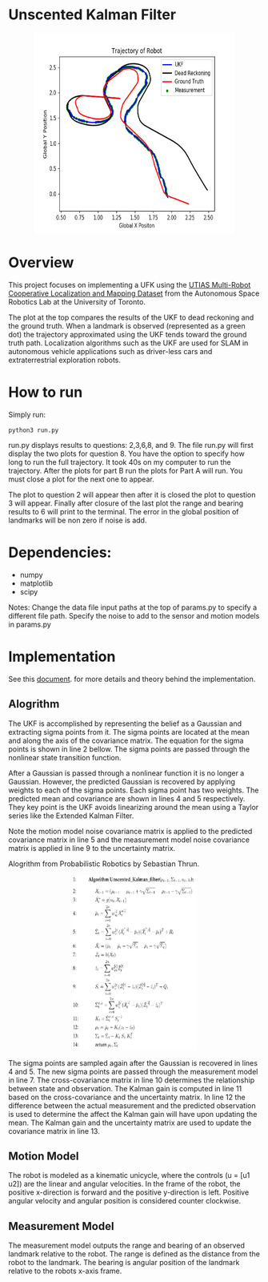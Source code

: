 # Unscented Kalman Filter

<p align="center">
  <img src="/media/ukflm.jpg" width="400" height="400"/>
</p>

# Overview
This project focuses on implementing a UFK using the [UTIAS Multi-Robot Cooperative Localization and Mapping Dataset](http://asrl.utias.utoronto.ca/datasets/mrclam/) from the Autonomous Space Robotics Lab at the University of Toronto.

The plot at the top compares the results of the UKF to dead reckoning and the ground truth. When a landmark is observed (represented as a green dot) the trajectory approximated using the UKF tends toward the ground truth path. Localization algorithms such as the UKF are used for SLAM in autonomous vehicle applications such as driver-less cars and extraterrestrial exploration robots.

# How to run
Simply run:
```
python3 run.py
```

run.py displays results to questions: 2,3,6,8, and 9. The file run.py will first display the two plots for question 8. You have the option to specify how long to run the full trajectory. It took 40s on my computer to run the trajectory. After the plots for part B run the plots for Part A will run. You must close a plot for the next one to appear.

The plot to question 2 will appear then after it is closed
the plot to question 3 will appear. Finally after closure of the last plot
the range and bearing results to 6 will print to the terminal. The error in
the global position of landmarks will be non zero if noise is add.

# Dependencies:
- numpy
- matplotlib
- scipy

Notes:
Change the data file input paths at the top of params.py to
specify a different file path. Specify the noise to add to the sensor and motion models in params.py

# Implementation
See this [document](https://github.com/bostoncleek/Unscented-Kalman-Filter/blob/master/doc/ukf.pdf). for more details and theory behind the implementation.

## Alogrithm
The UKF is accomplished by representing the belief as a Gaussian and extracting sigma points from it. The sigma points are located at the mean and along the axis of the covariance matrix. The equation for the sigma points is shown in line 2 bellow. The sigma points are passed through the nonlinear state transition function.

After a Gaussian is passed through a nonlinear function it is no longer a Gaussian. However, the predicted Gaussian is recovered by applying weights to each of the sigma points.  Each sigma point has two weights. The predicted mean and covariance are shown in lines 4 and 5 respectively. They key point is the UKF avoids linearizing around the mean using a Taylor series like the Extended Kalman Filter.

Note the motion model noise covariance matrix is applied to the predicted covariance matrix in line 5 and the measurement model noise covariance matrix is applied in line 9 to the uncertainty matrix.

Alogrithm from Probabilistic Robotics by Sebastian Thrun.

<p align="center">
  <img src="/media/ukfalgo.jpg" width="250" height="350"/>
</p>

The sigma points are sampled again after the Gaussian is recovered in lines 4 and 5. The new sigma points are passed through the measurement model in line 7. The cross-covariance matrix in line 10 determines the relationship between state and observation. The Kalman gain is computed in line 11 based on the cross-covariance and the uncertainty matrix. In line 12 the difference between the actual measurement and the predicted observation is used to determine the affect the Kalman gain will have upon updating the mean. The Kalman gain and the uncertainty matrix are used to update the covariance matrix in line 13.

## Motion Model
The robot is modeled as a kinematic unicycle, where the controls (u = [u1 u2]) are the linear and angular velocities. In the frame of the robot, the positive x-direction is forward and the positive y-direction is left. Positive angular velocity and angular position is considered counter clockwise.

## Measurement Model
The measurement model outputs the range and bearing of an observed landmark relative to the robot. The range is defined as the distance from the robot to the landmark. The bearing is angular position of the landmark relative to the robots x-axis frame. 
